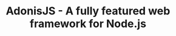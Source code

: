 ---
name: adonisjs
host: adonisjs.com
origin: https://adonisjs.com
pathname: /
search: ''
href: https://adonisjs.com/
title: AdonisJS - A fully featured web framework for Node.js
ogTitle: ''
twitterTitle: ''
description: ''
ogDescription: ''
image: ''
ogImage: ''
twitterImage: ''
keywords: ''

---